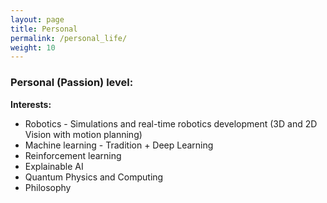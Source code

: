 ```yaml
---
layout: page
title: Personal
permalink: /personal_life/
weight: 10
---
```



### Personal (Passion) level:

**Interests:**

- Robotics - Simulations and real-time robotics development (3D and 2D Vision with motion planning)
- Machine learning - Tradition + Deep Learning
- Reinforcement learning
- Explainable AI
- Quantum Physics and Computing
- Philosophy


